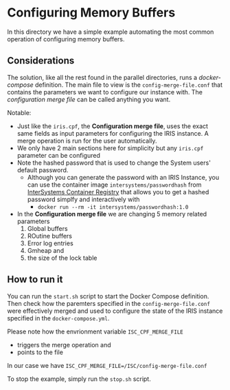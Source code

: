 # Configuring Memory Buffers

In this directory we have a simple example automating the most common operation of configuring memory buffers.


## Considerations
The solution, like all the rest found in the parallel directories, runs a *docker-compose* definition.
The main file to view is the `config-merge-file.conf` that contains the parameters we want to configure our instance with.
The *configuration merge file* can be called anything you want.

Notable:  
- Just like the `iris.cpf`, the **Configuration merge file**, uses the exact same fields as input parameters for configuring the IRIS instance. A merge operation is run for the user automatically.
- We only have 2 main sections here for simplicity but any `iris.cpf` parameter can be configured
- Note the hashed password that is used to change the System users' default password.
  - Although you can generate the password with an IRIS Instance, you can use the container image `intersystems/passwordhash` from [InterSystems Container Registry](https://containers.intersystems.com) that allows you to get a hashed password simplfy and interactively with  
    - `docker run --rm -it intersystems/passwordhash:1.0`
- In the **Configuration merge file** we are changing 5 memory related parameters
  1. Global buffers
  2. ROutine buffers
  3. Error log entries
  4. Gmheap and 
  5. the size of the lock table


## How to run it
You can run the `start.sh` script to start the Docker Compose definition. Then check how the paremters specified in the `config-merge-file.conf` were effectively merged and used to configure the state of the IRIS instance specified in the `docker-compose.yml`.

Please note how the envrionment variable `ISC_CPF_MERGE_FILE`
- triggers the merge operation and 
- points to the file

In our case we have 
`ISC_CPF_MERGE_FILE=/ISC/config-merge-file.conf`

To stop the example, simply run the `stop.sh` script.
